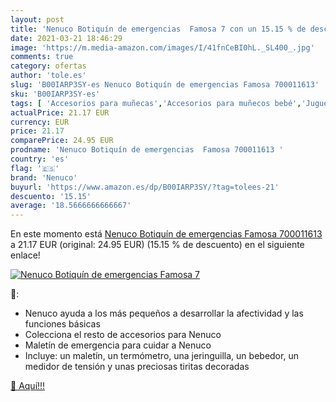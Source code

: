 ```yaml
---
layout: post
title: 'Nenuco Botiquín de emergencias  Famosa 7 con un 15.15 % de descuento'
date: 2021-03-21 18:46:29
image: 'https://m.media-amazon.com/images/I/41fnCeBI0hL._SL400_.jpg'
comments: true
category: ofertas
author: 'tole.es'
slug: 'B00IARP3SY-es Nenuco Botiquín de emergencias Famosa 700011613'
sku: 'B00IARP3SY-es'
tags: [ 'Accesorios para muñecas','Accesorios para muñecos bebé','Juguetes','Juguetes y juegos','Muñecas y accesorios','nenuco', ]
actualPrice: 21.17 EUR
currency: EUR
price: 21.17
comparePrice: 24.95 EUR
prodname: 'Nenuco Botiquín de emergencias  Famosa 700011613 '
country: 'es'
flag: '🇪🇸'
brand: 'Nenuco'
buyurl: 'https://www.amazon.es/dp/B00IARP3SY/?tag=tolees-21'
descuento: '15.15'
average: '18.5666666666667'
---
```


En este momento está [Nenuco Botiquín de emergencias  Famosa 700011613 ](https://www.amazon.es/dp/B00IARP3SY/?tag=tolees-21) a 21.17 EUR (original: 24.95 EUR) (15.15 %  de descuento) en el siguiente enlace!

[![Nenuco Botiquín de emergencias  Famosa 7](https://m.media-amazon.com/images/I/41fnCeBI0hL._SL400_.jpg)](https://www.amazon.es/dp/B00IARP3SY/?tag=tolees-21)

🔎:

- Nenuco ayuda a los más pequeños a desarrollar la afectividad y las funciones básicas
- Colecciona el resto de accesorios para Nenuco
- Maletín de emergencia para cuidar a Nenuco
- Incluye: un maletín, un termómetro, una jeringuilla, un bebedor, un medidor de tensión y unas preciosas tiritas decoradas

[🛒 Aquí!!!](https://www.amazon.es/dp/B00IARP3SY/?tag=tolees-21)
